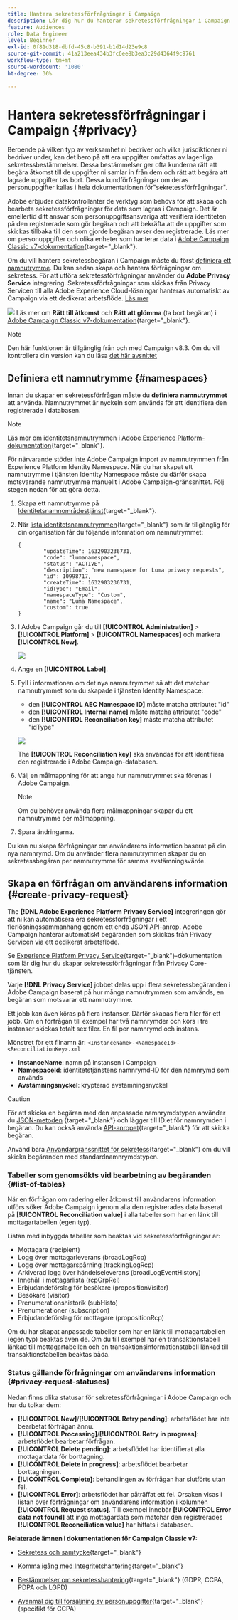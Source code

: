 ```yaml
---
title: Hantera sekretessförfrågningar i Campaign
description: Lär dig hur du hanterar sekretessförfrågningar i Campaign
feature: Audiences
role: Data Engineer
level: Beginner
exl-id: 0f81d318-dbfd-45c8-b391-b1d14d23e9c8
source-git-commit: 41a213eea434b3fc6ee8b3ea3c29d4364f9c9761
workflow-type: tm+mt
source-wordcount: '1080'
ht-degree: 36%

---
```


# Hantera sekretessförfrågningar i Campaign {#privacy}

Beroende på vilken typ av verksamhet ni bedriver och vilka jurisdiktioner ni bedriver under, kan det bero på att era uppgifter omfattas av lagenliga sekretessbestämmelser. Dessa bestämmelser ger ofta kunderna rätt att begära åtkomst till de uppgifter ni samlar in från dem och rätt att begära att lagrade uppgifter tas bort. Dessa kundförfrågningar om deras personuppgifter kallas i hela dokumentationen för&quot;sekretessförfrågningar&quot;.

Adobe erbjuder datakontrollanter de verktyg som behövs för att skapa och bearbeta sekretessförfrågningar för data som lagras i Campaign. Det är emellertid ditt ansvar som personuppgiftsansvariga att verifiera identiteten på den registrerade som gör begäran och att bekräfta att de uppgifter som skickas tillbaka till den som gjorde begäran avser den registrerade. Läs mer om personuppgifter och olika enheter som hanterar data i [Adobe Campaign Classic v7-dokumentation](https://experienceleague.adobe.com/docs/campaign-classic/using/getting-started/privacy/privacy-and-recommendations.html#personal-data){target=&quot;_blank&quot;}.


Om du vill hantera sekretessbegäran i Campaign måste du först [definiera ett namnutrymme](#namespaces). Du kan sedan skapa och hantera förfrågningar om sekretess. För att utföra sekretessförfrågningar använder du **Adobe Privacy Service** integrering. Sekretessförfrågningar som skickas från Privacy Servicen till alla Adobe Experience Cloud-lösningar hanteras automatiskt av Campaign via ett dedikerat arbetsflöde. [Läs mer](#create-privacy-request)

![](../assets/do-not-localize/speech.png) Läs mer om **Rätt till åtkomst** och **Rätt att glömma** (ta bort begäran) i [Adobe Campaign Classic v7-dokumentation](https://experienceleague.adobe.com/docs/campaign-classic/using/getting-started/privacy/privacy-management.html#right-access-forgotten){target=&quot;_blank&quot;}.


>[!NOTE]
>
>Den här funktionen är tillgänglig från och med Campaign v8.3. Om du vill kontrollera din version kan du läsa [det här avsnittet](compatibility-matrix.md#how-to-check-your-campaign-version-and-buildversion)

## Definiera ett namnutrymme {#namespaces}

Innan du skapar en sekretessförfrågan måste du **definiera namnutrymmet** att använda. Namnutrymmet är nyckeln som används för att identifiera den registrerade i databasen.

>[!NOTE]
>
>Läs mer om identitetsnamnutrymmen i [Adobe Experience Platform-dokumentation](https://experienceleague.adobe.com/docs/experience-platform/identity/namespaces.html){target=&quot;_blank&quot;}.

För närvarande stöder inte Adobe Campaign import av namnutrymmen från Experience Platform Identity Namespace. När du har skapat ett namnutrymme i tjänsten Identity Namespace måste du därför skapa motsvarande namnutrymme manuellt i Adobe Campaign-gränssnittet. Följ stegen nedan för att göra detta.

<!--v7?
Three namespaces are available out-of-the-box: email, phone and mobile phone. If you need a different namespace (a recipient custom field, for example), you can create a new one from **[!UICONTROL Administration]** > **[!UICONTROL Platform]** > **[!UICONTROL Namespaces]**.

>[!NOTE]
>
>For optimal performance, it is recommended to use out-of-the-box namespaces.
-->

1. Skapa ett namnutrymme på [Identitetsnamnområdestjänst](https://developer.adobe.com/experience-platform-apis/references/identity-service/#tag/Identity-Namespace){target=&quot;_blank&quot;}.

1. När [lista identitetsnamnutrymmen](https://developer.adobe.com/experience-platform-apis/references/identity-service/#operation/getIdNamespaces){target=&quot;_blank&quot;} som är tillgänglig för din organisation får du följande information om namnutrymmet:

   ```
   {
           "updateTime": 1632903236731,
           "code": "lumanamespace",
           "status": "ACTIVE",
           "description": "new namespace for Luma privacy requests",
           "id": 10998717,
           "createTime": 1632903236731,
           "idType": "Email",
           "namespaceType": "Custom",
           "name": "Luma Namespace",
           "custom": true
   }
   ```

1. I Adobe Campaign går du till **[!UICONTROL Administration]** > **[!UICONTROL Platform]** > **[!UICONTROL Namespaces]** och markera **[!UICONTROL New]**.

   ![](assets/privacy-namespaces-new.png)

1. Ange en **[!UICONTROL Label]**.

1. Fyll i informationen om det nya namnutrymmet så att det matchar namnutrymmet som du skapade i tjänsten Identity Namespace:

   * den **[!UICONTROL AEC Namespace ID]** måste matcha attributet &quot;id&quot;
   * den **[!UICONTROL Internal name]** måste matcha attributet &quot;code&quot;
   * den **[!UICONTROL Reconciliation key]** måste matcha attributet &quot;idType&quot;

   ![](assets/privacy-namespaces-details.png)

   The **[!UICONTROL Reconciliation key]** ska användas för att identifiera den registrerade i Adobe Campaign-databasen.

1. Välj en målmappning <!--(**[!UICONTROL Recipients]**, **[!UICONTROL Real time event]** or **[!UICONTROL Subscriptions]**)--> för att ange hur namnutrymmet ska förenas i Adobe Campaign.

   >[!NOTE]
   >
   >Om du behöver använda flera målmappningar skapar du ett namnutrymme per målmappning.

1. Spara ändringarna.

Du kan nu skapa förfrågningar om användarens information baserat på din nya namnrymd. Om du använder flera namnutrymmen skapar du en sekretessbegäran per namnutrymme för samma avstämningsvärde.

## Skapa en förfrågan om användarens information {#create-privacy-request}

The **[!DNL Adobe Experience Platform Privacy Service]** integreringen gör att ni kan automatisera era sekretessförfrågningar i ett flerlösningssammanhang genom ett enda JSON API-anrop. Adobe Campaign hanterar automatiskt begäranden som skickas från Privacy Servicen via ett dedikerat arbetsflöde.

Se [Experience Platform Privacy Service](https://experienceleague.adobe.com/docs/experience-platform/privacy/home.html?lang=sv){target=&quot;_blank&quot;}-dokumentation som lär dig hur du skapar sekretessförfrågningar från Privacy Core-tjänsten.

Varje **[!DNL Privacy Service]**  jobbet delas upp i flera sekretessbegäranden i Adobe Campaign baserat på hur många namnutrymmen som används, en begäran som motsvarar ett namnutrymme.

Ett jobb kan även köras på flera instanser. Därför skapas flera filer för ett jobb. Om en förfrågan till exempel har två namnrymder och körs i tre instanser skickas totalt sex filer. En fil per namnrymd och instans.

Mönstret för ett filnamn är: `<InstanceName>-<NamespaceId>-<ReconciliationKey>.xml`

* **InstanceName**: namn på instansen i Campaign
* **NamespaceId**: identitetstjänstens namnrymd-ID för den namnrymd som används
* **Avstämningsnyckel**: krypterad avstämningsnyckel

>[!CAUTION]
>
>För att skicka en begäran med den anpassade namnrymdstypen använder du [JSON-metoden](https://experienceleague.adobe.com/docs/experience-platform/privacy/ui/user-guide.html?lang=sv#json) {target=&quot;_blank&quot;} och lägger till ID:et för namnrymden i begäran. Du kan också använda [API-anropet](https://experienceleague.adobe.com/docs/experience-platform/privacy/api/privacy-jobs.html?lang=sv#access-delete){target=&quot;_blank&quot;} för att skicka begäran.
>
>Använd bara [Användargränssnittet för sekretess](https://experienceleague.adobe.com/docs/experience-platform/privacy/ui/user-guide.html?lang=sv#request-builder){target=&quot;_blank&quot;} om du vill skicka begäranden med standardnamnrymdstypen.

### Tabeller som genomsökts vid bearbetning av begäranden {#list-of-tables}

När en förfrågan om radering eller åtkomst till användarens information utförs söker Adobe Campaign igenom alla den registrerades data baserat på **[!UICONTROL Reconciliation value]** i alla tabeller som har en länk till mottagartabellen (egen typ).

Listan med inbyggda tabeller som beaktas vid sekretessförfrågningar är:

* Mottagare (recipient)
* Logg över mottagarleverans (broadLogRcp)
* Logg över mottagarspårning (trackingLogRcp)
* Arkiverad logg över händelseleverans (broadLogEventHistory)
* Innehåll i mottagarlista (rcpGrpRel)
* Erbjudandeförslag för besökare (propositionVisitor)
* Besökare (visitor)
* Prenumerationshistorik (subHisto)
* Prenumerationer (subscription)
* Erbjudandeförslag för mottagare (propositionRcp)

Om du har skapat anpassade tabeller som har en länk till mottagartabellen (egen typ) beaktas även de. Om du till exempel har en transaktionstabell länkad till mottagartabellen och en transaktionsinformationstabell länkad till transaktionstabellen beaktas båda.
<!--
>[!CAUTION]
>
>If you perform Privacy batch requests using profile deletion workflows, please take into consideration the following remarks:
>* Profile deletion via workflows do not process children tables.
>* You need to handle the deletion for all the children tables.
>* Adobe recommends that you create an ETL workflow that add the lines to delete in the Privacy Access table and let the **[!UICONTROL Delete privacy requests data]** workflow perform the deletion. We suggest to limit to 200 profiles per day to delete for performance reasons.-->

### Status gällande förfrågningar om användarens information {#privacy-request-statuses}

Nedan finns olika statusar för sekretessförfrågningar i Adobe Campaign och hur du tolkar dem:

* **[!UICONTROL New]**/**[!UICONTROL Retry pending]**: arbetsflödet har inte bearbetat förfrågan ännu.
* **[!UICONTROL Processing]**/**[!UICONTROL Retry in progress]**: arbetsflödet bearbetar förfrågan.
* **[!UICONTROL Delete pending]**: arbetsflödet har identifierat alla mottagardata för borttagning.
* **[!UICONTROL Delete in progress]**: arbetsflödet bearbetar borttagningen.
* **[!UICONTROL Complete]**: behandlingen av förfrågan har slutförts utan fel.
* **[!UICONTROL Error]**: arbetsflödet har påträffat ett fel. Orsaken visas i listan över förfrågningar om användarens information i kolumnen **[!UICONTROL Request status]**. Till exempel innebär **[!UICONTROL Error data not found]** att inga mottagardata som matchar den registrerades **[!UICONTROL Reconciliation value]** har hittats i databasen.

**Relaterade ämnen i dokumentationen för Campaign Classic v7:**

* [Sekretess och samtycke](https://experienceleague.adobe.com/docs/campaign-classic/using/getting-started/privacy/privacy-and-recommendations.html){target=&quot;_blank&quot;}

* [Komma igång med Integritetshantering](https://experienceleague.adobe.com/docs/campaign-classic/using/getting-started/privacy/privacy-management.html){target=&quot;_blank&quot;}

* [Bestämmelser om sekretesshantering](https://experienceleague.adobe.com/docs/campaign-classic/using/getting-started/privacy/privacy-management.html#privacy-management-regulations){target=&quot;_blank&quot;} (GDPR, CCPA, PDPA och LGPD)

* [Avanmäl dig till försäljning av personuppgifter](https://experienceleague.adobe.com/docs/campaign-classic/using/getting-started/privacy/privacy-requests/privacy-requests-ccpa.html){target=&quot;_blank&quot;} (specifikt för CCPA)
